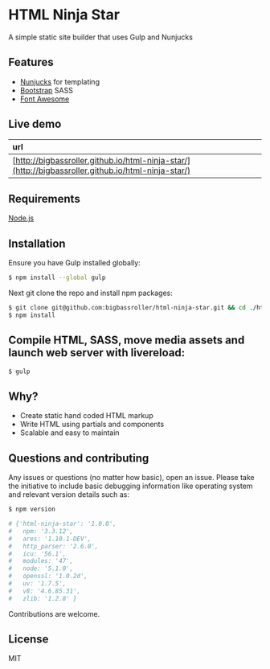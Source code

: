 # HTML Ninja Star

A simple static site builder that uses Gulp and Nunjucks


## Features

+   [Nunjucks](https://mozilla.github.io/nunjucks/) for templating 
+   [Bootstrap](http://getbootstrap.com/) SASS
+   [Font Awesome](http://fontawesome.io/)


## Live demo

| url                                                              | 
|:---------------------------------------------------------------- |
| [http://bigbassroller.github.io/html-ninja-star/](http://bigbassroller.github.io/html-ninja-star/) |


## Requirements

[Node.js](http://nodejs.org/download/)


## Installation

Ensure you have Gulp installed globally:
```sh
$ npm install --global gulp
```
Next git clone the repo and install npm packages:
```bash
$ git clone git@github.com:bigbassroller/html-ninja-star.git && cd ./html-ninja-star
$ npm install
```

## Compile HTML, SASS, move media assets and launch web server with livereload:

```bash
$ gulp
```

## Why? 

 - Create static hand coded HTML markup
 - Write HTML using partials and components
 - Scalable and easy to maintain

## Questions and contributing

Any issues or questions (no matter how basic), open an issue. Please take the
initiative to include basic debugging information like operating system
and relevant version details such as:


```bash
$ npm version

# {'html-ninja-star': '1.0.0',
#   npm: '3.3.12',
#   ares: '1.10.1-DEV',
#   http_parser: '2.6.0',
#   icu: '56.1',
#   modules: '47',
#   node: '5.1.0',
#   openssl: '1.0.2d',
#   uv: '1.7.5',
#   v8: '4.6.85.31',
#   zlib: '1.2.8' }
```

Contributions are welcome. 


## License

MIT

